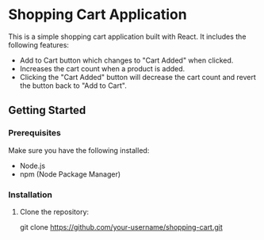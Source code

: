 # Shopping Cart Application

This is a simple shopping cart application built with React. It includes the following features:

- Add to Cart button which changes to "Cart Added" when clicked.
- Increases the cart count when a product is added.
- Clicking the "Cart Added" button will decrease the cart count and revert the button back to "Add to Cart".

## Getting Started

### Prerequisites

Make sure you have the following installed:

- Node.js
- npm (Node Package Manager)

### Installation

1. Clone the repository:

   git clone https://github.com/your-username/shopping-cart.git

